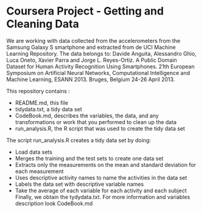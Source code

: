 # Coursera Project - Getting and Cleaning Data

We are working with data collected from the accelerometers from the Samsung Galaxy S smartphone and extracted from de UCI Machine Learning Repository.
The data belongs to: Davide Anguita, Alessandro Ghio, Luca Oneto, Xavier Parra and Jorge L. Reyes-Ortiz. A Public Domain Dataset for Human Activity Recognition Using Smartphones. 21th European Symposium on Artificial Neural Networks,
Computational Intelligence and Machine Learning, ESANN 2013. Bruges, Belgium 24-26 April 2013. 


This repository contains :

- README.md, this file
- tidydata.txt, a tidy data set
- CodeBook.md,  describes the variables, the data, and any transformations or work that you performed to clean up the data 
- run_analysis.R, the R script that was used to create the tidy data set

The script run_analysis.R creates a tidy data set by doing:
- Load data sets
- Merges the training and the test sets to create one data set
- Extracts only the measurements on the mean and standard deviation for each measurement
- Uses descriptive activity names to name the activities in the data set
- Labels the data set with descriptive variable names
- Take the average of each variable for each activity and each subject
Finally, we obtain the tydydata.txt.
For more information and variables description look CodeBook.md



